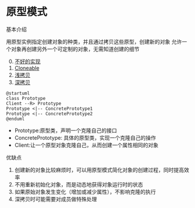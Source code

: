 # 原型模式

基本介绍

用原型实例指定创建对象的种类，并且通过拷贝这些原型，创建新的对象
允许一个对象再创建另外一个可定制的对象，无需知道创建的细节

0. [不好的实现](./ng/)
1. [Cloneable](./cloneable/)
2. [浅拷贝](./shallowclone/)
3. [深拷贝](./deepclone/)

```plantuml
@startuml
class Prototype
Client --R> Prototype
Prototype <|-- ConcretePrototype1
Prototype <|-- ConcretePrototype2
@enduml
```

* Prototype:原型类，声明一个克隆自己的接口
* ConcretePrototype: 具体的原型类，实现一个克隆自己的操作
* Client:让一个原型对象克隆自己，从而创建一个属性相同的对象

优缺点

1. 创建新的对象比较麻烦时，可以用原型模式简化对象的创建过程，同时提高效率
2. 不用重新初始化对象，而是动态地获得对象运行时的状态
3. 如果原始对象发生变化（增加或减少属性），不影响克隆的执行
4. 深拷贝时可能需要对成员做特殊处理
